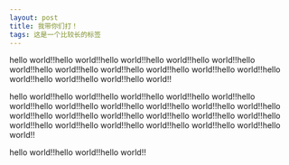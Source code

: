 ```yaml
---
layout: post
title: 我带你们打！
tags: 这是一个比较长的标签
---
```


hello world!!hello world!!hello world!!hello world!!hello world!!hello world!!hello world!!hello world!!hello world!!hello world!!hello world!!hello world!!hello world!!hello world!!hello world!!

hello world!!hello world!!hello world!!hello world!!hello world!!hello world!!hello world!!hello world!!hello world!!hello world!!hello world!!hello world!!hello world!!hello world!!hello world!!hello world!!hello world!!hello world!!hello world!!hello world!!hello world!!hello world!!hello world!!hello world!!

hello world!!hello world!!hello world!!
